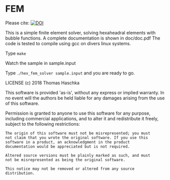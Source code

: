# FEM

Please cite:
[![DOI](https://zenodo.org/badge/126501079.svg)](https://zenodo.org/badge/latestdoi/126501079)

This is a simple finite element solver, solving hexaheadral elements with
bubble functions. A complete documentation is shown in
doc/doc.pdf
The code is tested to compile using gcc on divers linux systems.

Type `make`

Watch the sample in sample.input

Type `./hex_fem_solver sample.input` and you are ready to go.

LICENSE
(c) 2018 Thomas Haschka

This software is provided 'as-is', without any express or implied
warranty. In no event will the authors be held liable for any damages
arising from the use of this software. 

Permission is granted to anyone to use this software for any purpose,
including commercial applications, and to alter it and redistribute it
freely, subject to the following restrictions: 

    The origin of this software must not be misrepresented; you must
    not claim that you wrote the original software. If you use this
    software in a product, an acknowledgment in the product
    documentation would be appreciated but is not required. 

    Altered source versions must be plainly marked as such, and must
    not be misrepresented as being the original software.
    
    This notice may not be removed or altered from any source distribution.
